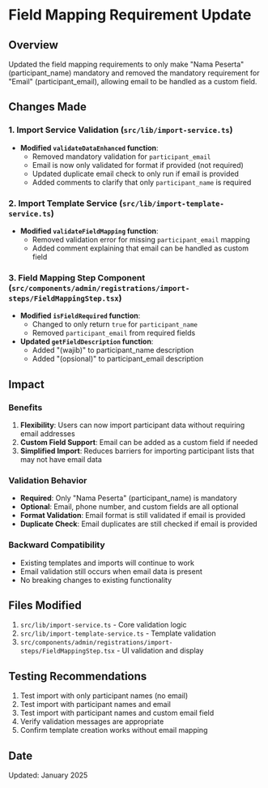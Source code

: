 # Field Mapping Requirement Update

## Overview
Updated the field mapping requirements to only make "Nama Peserta" (participant_name) mandatory and removed the mandatory requirement for "Email" (participant_email), allowing email to be handled as a custom field.

## Changes Made

### 1. Import Service Validation (`src/lib/import-service.ts`)
- **Modified `validateDataEnhanced` function**:
  - Removed mandatory validation for `participant_email`
  - Email is now only validated for format if provided (not required)
  - Updated duplicate email check to only run if email is provided
  - Added comments to clarify that only `participant_name` is required

### 2. Import Template Service (`src/lib/import-template-service.ts`)
- **Modified `validateFieldMapping` function**:
  - Removed validation error for missing `participant_email` mapping
  - Added comment explaining that email can be handled as custom field

### 3. Field Mapping Step Component (`src/components/admin/registrations/import-steps/FieldMappingStep.tsx`)
- **Modified `isFieldRequired` function**:
  - Changed to only return `true` for `participant_name`
  - Removed `participant_email` from required fields
- **Updated `getFieldDescription` function**:
  - Added "(wajib)" to participant_name description
  - Added "(opsional)" to participant_email description

## Impact

### Benefits
1. **Flexibility**: Users can now import participant data without requiring email addresses
2. **Custom Field Support**: Email can be added as a custom field if needed
3. **Simplified Import**: Reduces barriers for importing participant lists that may not have email data

### Validation Behavior
- **Required**: Only "Nama Peserta" (participant_name) is mandatory
- **Optional**: Email, phone number, and custom fields are all optional
- **Format Validation**: Email format is still validated if email is provided
- **Duplicate Check**: Email duplicates are still checked if email is provided

### Backward Compatibility
- Existing templates and imports will continue to work
- Email validation still occurs when email data is present
- No breaking changes to existing functionality

## Files Modified
1. `src/lib/import-service.ts` - Core validation logic
2. `src/lib/import-template-service.ts` - Template validation
3. `src/components/admin/registrations/import-steps/FieldMappingStep.tsx` - UI validation and display

## Testing Recommendations
1. Test import with only participant names (no email)
2. Test import with participant names and email
3. Test import with participant names and custom email field
4. Verify validation messages are appropriate
5. Confirm template creation works without email mapping

## Date
Updated: January 2025 